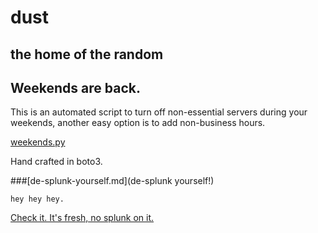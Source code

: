 # dust

## the home of the random

## Weekends are back.

This is an automated script to turn off non-essential servers during your weekends, another easy option is to add non-business hours.

[weekends.py](weekends.py)

Hand crafted in boto3.



###[de-splunk-yourself.md](de-splunk yourself!)

    hey hey hey.

[Check it. It's fresh, no splunk on it.](de-splunk-yourself.md)
